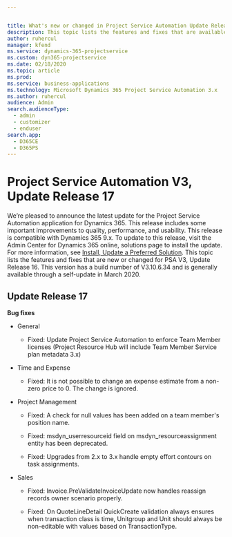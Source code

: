 ```yaml
---


title: What's new or changed in Project Service Automation Update Release 17, V3
description: This topic lists the features and fixes that are available in Project Service Automation Update Release 17, V3.
author: ruhercul                
manager: kfend
ms.service: dynamics-365-projectservice
ms.custom: dyn365-projectservice
ms.date: 02/18/2020
ms.topic: article
ms.prod: 
ms.service: business-applications
ms.technology: Microsoft Dynamics 365 Project Service Automation 3.x
ms.author: ruhercul
audience: Admin
search.audienceType: 
  - admin
  - customizer
  - enduser
search.app: 
  - D365CE
  - D365PS
---
```



# Project Service Automation V3, Update Release 17

We’re pleased to announce the latest update for the Project Service Automation
application for Dynamics 365. This release includes some important improvements
to quality, performance, and usability.  This release is compatible with Dynamics 365 9.x. To update to this release,
visit the Admin Center for Dynamics 365 online, solutions page to install the
update. For more information, see [Install, Update a Preferred Solution](https://docs.microsoft.com/dynamics365/project-service/upgrade-psa-home-page).
This topic lists the features and fixes that are new or changed for PSA V3, Update Release 16. This version has a build number of V3.10.6.34 and is generally available through a self-update in March 2020.


## Update Release 17
**Bug fixes**

-   General

    -   Fixed: Update Project Service Automation to enforce Team Member licenses
        (Project Resource Hub will include Team Member Service plan metadata
        3.x)

-   Time and Expense

    -   Fixed: It is not possible to change an expense estimate from a non-zero
        price to 0. The change is ignored.

-   Project Management

    -   Fixed: A check for null values has been added on a team member's
        position name.

    -   Fixed: msdyn_userresourceid field on msdyn_resourceassignment entity has
        been deprecated.

    -   Fixed: Upgrades from 2.x to 3.x handle empty effort contours on task
        assignments.

-   Sales

    -   Fixed: Invoice.PreValidateInvoiceUpdate now handles reassign records
        owner scenario properly.

    -   Fixed: On QuoteLineDetail QuickCreate validation always ensures when
        transaction class is time, Unitgroup and Unit should always be
        non-editable with values based on TransactionType.
